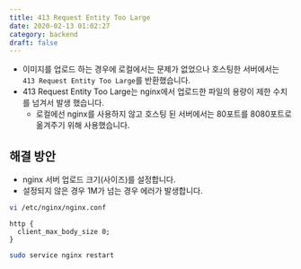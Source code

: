```yaml
---
title: 413 Request Entity Too Large
date: 2020-02-13 01:02:27
category: backend
draft: false
---
```


- 이미지를 업로드 하는 경우에 로컬에서는 문제가 없었으나 호스팅한 서버에서는 `413 Request Entity Too Large`를 반환했습니다.
- 413 Request Entity Too Large는 nginx에서 업로드한 파일의 용량이 제한 수치를 넘겨서 발생 했습니다.
  - 로컬에선 nginx를 사용하지 않고 호스팅 된 서버에서는 80포트를 8080포트로 옮겨주기 위해 사용했습니다.

## 해결 방안

- nginx 서버 업로드 크기(사이즈)를 설정합니다.
- 설정되지 않은 경우 1M가 넘는 경우 에러가 발생합니다.

```bash
vi /etc/nginx/nginx.conf
```

```vi
http {
  client_max_body_size 0;
}
```

```bash
sudo service nginx restart
```
